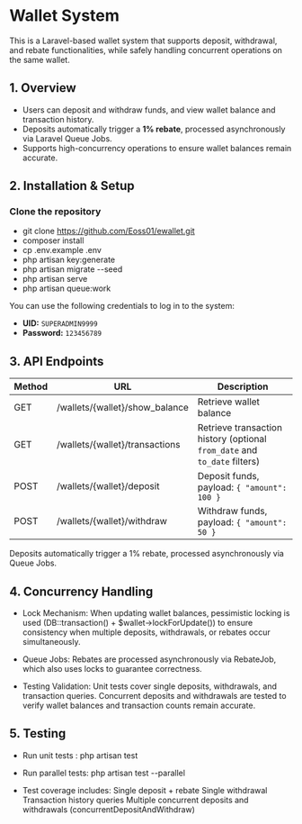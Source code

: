 # Wallet System

This is a Laravel-based wallet system that supports deposit, withdrawal, and rebate functionalities, while safely handling concurrent operations on the same wallet.

## 1. Overview
- Users can deposit and withdraw funds, and view wallet balance and transaction history.  
- Deposits automatically trigger a **1% rebate**, processed asynchronously via Laravel Queue Jobs.  
- Supports high-concurrency operations to ensure wallet balances remain accurate.

## 2. Installation & Setup

### Clone the repository
- git clone https://github.com/Eoss01/ewallet.git
- composer install
- cp .env.example .env
- php artisan key:generate
- php artisan migrate --seed
- php artisan serve
- php artisan queue:work

You can use the following credentials to log in to the system:
- **UID:** `SUPERADMIN9999`
- **Password:** `123456789`

## 3. API Endpoints
| Method | URL                             | Description                                                               |
| ------ | ------------------------------- | ------------------------------------------------------------------------- |
| GET    | /wallets/{wallet}/show\_balance | Retrieve wallet balance                                                   |
| GET    | /wallets/{wallet}/transactions  | Retrieve transaction history (optional `from_date` and `to_date` filters) |
| POST   | /wallets/{wallet}/deposit       | Deposit funds, payload: `{ "amount": 100 }`                               |
| POST   | /wallets/{wallet}/withdraw      | Withdraw funds, payload: `{ "amount": 50 }`                               |

Deposits automatically trigger a 1% rebate, processed asynchronously via Queue Jobs.

## 4. Concurrency Handling

- Lock Mechanism:
  When updating wallet balances, pessimistic locking is used (DB::transaction() + $wallet->lockForUpdate()) to ensure consistency when multiple deposits, withdrawals, or rebates occur simultaneously.

- Queue Jobs:
  Rebates are processed asynchronously via RebateJob, which also uses locks to guarantee correctness.

- Testing Validation:
  Unit tests cover single deposits, withdrawals, and transaction queries.
  Concurrent deposits and withdrawals are tested to verify wallet balances and transaction counts remain accurate.

## 5. Testing

- Run unit tests :
  php artisan test

- Run parallel tests:
  php artisan test --parallel

- Test coverage includes:
  Single deposit + rebate
  Single withdrawal
  Transaction history queries
  Multiple concurrent deposits and withdrawals (concurrentDepositAndWithdraw)
